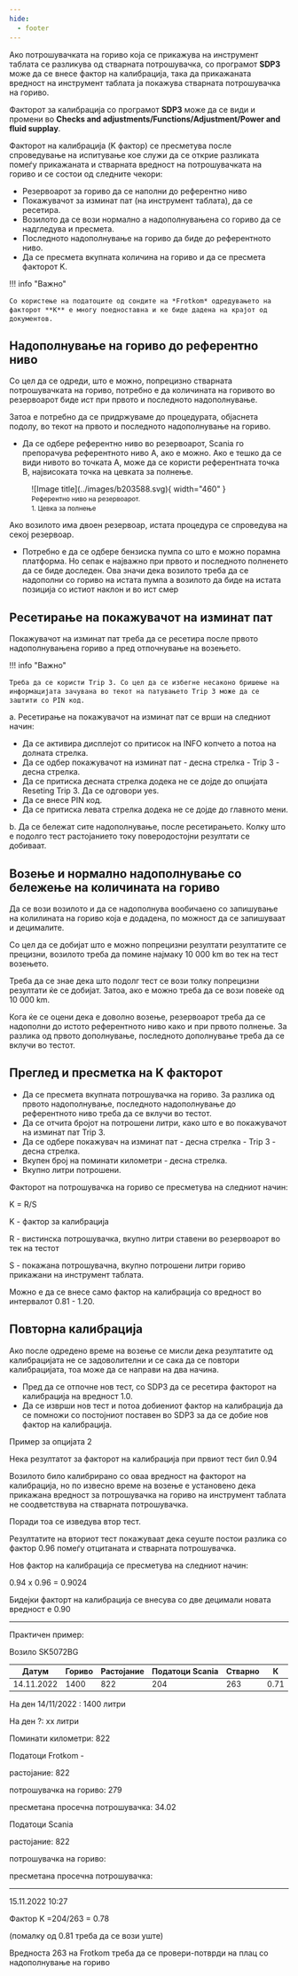 ```yaml
---
hide:
  - footer
---
```


Ако потрошувачката на гориво која се прикажува на инструмент таблата се разликува од стварната потрошувачка, со програмот **SDP3** може да се внесе фактор на калибрација, така да прикажаната вредност на инструмент таблата ја покажува стварната потрошувачка на гориво.

Факторот за калибрација со програмот **SDP3** може да се види и промени во **Checks and adjustments/Functions/Adjustment/Power and fluid supplay**.

Факторот на калибрација (K фактор) се пресметува после спроведување на испитување кое служи да се открие разликата помеѓу прикажаната и стварната вредност на потрошувачката на гориво и се состои од следните чекори:

- Резервоарот за гориво да се наполни до референтно ниво
- Покажувачот за изминат пат (на инструмент таблата), да се ресетира.
- Возилото да се вози нормално а надополнувањена со гориво да се надгледува и пресмета.
- Последното надополнување на гориво да биде до референтното ниво.
- Да се пресмета вкупната количина на гориво и да се пресмета факторот K.
  
!!! info "Важно"

    Со користење на податоците од сондите на *Frotkom* одредувањето на факторот **K** е многу поедноставна и ке биде дадена на крајот од документов.
    

## Надополнување на гориво до референтно ниво

Со цел да се одреди, што е можно, попрецизно стварната потрошувачката на гориво, потребно е да количината на горивото во резервоарот биде ист при првото и последното надополнување.

Затоа е потребно да се придржуваме до процедурата, објаснета подолу, во текот на првото и последното надополнување на гориво.

- Да се одбере референтно ниво во резервоарот, Scania го препорачува референтното ниво A, ако е можно. Ако е тешко да се види нивото во точката A, може да се користи референтната точка B, највисоката точка на цевката за полнење.

<figure markdown>
  ![Image title](../images/b203588.svg){ width="460" }
  <figcaption><small>Референтно ниво на резервоарот.<br>1. Цевка за полнење</small></figcaption>
</figure>

Ако возилото има двоен резервоар, истата процедура се спроведува на секој резервоар.

- Потребно е да се одбере бензиска пумпа со што е можно порамна платформа. Но сепак е најважно при првото и последното полненето да се биде доследен. Ова значи дека возилото треба да се надополни со гориво на истата пумпа а возилото да биде на истата позиција со истиот наклон и во ист смер

## Ресетирање на покажувачот на изминат пат

Покажувачот на изминат пат треба да се ресетира после првото надополнувањена гориво а пред отпочнување на возењето.

!!! info "Важно"

    Треба да се користи Trip 3. Со цел да се избегне несаконо бришење на информацијата зачувана во текот на патувањето Trip 3 може да се заштити со PIN код.

a. Ресетирање на покажувачот на изминат пат се врши на следниот начин:

- Да се активира дисплејот со притисок на INFO копчето а потоа на долната стрелка.
- Да се одбер покажувачот на изминат пат - десна стрелка - Trip 3 - десна стрелка.
- Да се притиска десната стрелка додека не се дојде до опцијата Reseting Trip 3. Да се одговори yes.
- Да се внесе PIN код.
- Да се притиска левата стрелка додека не се дојде до главното мени.

b. Да се бележат сите надополнување, после ресетирањето. Колку што е подолго тест растојанието току поверодостојни резултати се добиваат.

## Возење и нормално надополнување со бележење на количината на гориво

Да се вози возилото и да се надополнува вообичаено со запишување на колилината на гориво која е додадена, по можност да се запишуваат и децималите.

Со цел да се добијат што е можно попрецизни резултати резултатите се прецизни, возилото треба да помине најмаку 10 000 km во тек на тест возењето.

Треба да се знае дека што подолг тест се вози толку попрецизни резултати ќе се добијат. Затоa, ако е можно треба да се вози повеќе од 10 000 km.

Кога ќе се оцени дека е доволно возење, резервоарот треба да се надополни до истото референтното ниво како и при првото полнење. За разлика од првото дополнување, последното дополнување треба да се вклучи во тестот.

## Преглед и пресметка на K факторот

- Да се пресмета вкупната потрошувачка на гориво. За разлика од првото надополнување, последното надополнување до референтното ниво треба да се вклучи во тестот.
- Да се отчита бројот на потрошени литри, како што е во покажувачот на изминат пат Trip 3.
- Да се одбере покажувач на изминат пат - десна стрелка - Trip 3 - десна стрелка.
- Вкупен број на поминати километри - десна стрелка.
- Вкупно литри потрошени.

Факторот на потрошувачка на гориво се пресметува на следниот начин:

K = R/S

K - фактор за калибрација

R - вистинска потрошувачка, вкупно литри ставени во резервоарот во тек на тестот

S - покажана потрошувачна, вкупно потрошени литри гориво прикажани на инструмент таблата.

Можно е да се внесе само фактор на калибрација со вредност во интервалот 0.81 - 1.20.

## Повторна калибрација

Ако после одредено време на возење се мисли дека резултатите од калибрацијата не се задоволителни и се сака да се повтори калибрацијата, тоа може да се направи на два начина.

- Пред да се отпочне нов тест, со SDP3 да се ресетира факторот на калибрација на вредност 1.0.
- Да се изврши нов тест и потоа добиениот фактор на калибрација да се помножи со постојниот поставен во SDP3 за да се добие нов фактор на калибрација.

Пример за опцијата 2

Нека резултатот за факторот на калибрација при првиот тест бил 0.94

Возилото било калибрирано со оваа вредност на факторот на калибрација, но по извесно време на возење е установено дека прикажана вредност за потрошувачка на гориво на инструмент таблата не соодветствува на стварната потрошувачка.

Поради тоа се изведува втор тест.

Резултатите на вториот тест покажуваат дека сеуште постои разлика со фактор 0.96 помеѓу отцитаната и стварната потрошувачка.

Нов фактор на калибрација се пресметува на следниот начин:

0.94 x 0.96 = 0.9024

Бидејки факторт на калибрација се внесува со две децимали новата вредност е 0.90

-------------------------------------------------------------------
Практичен пример:

Возило SK5072BG

| Датум | Гориво | Растојание | Податоци Scania | Стварно | К |
|-|-|-|-|-|-|
|14.11.2022|1400| 822| 204| 263 | 0.71 |

На ден 14/11/2022 : 1400 литри

На ден ?: xx литри

Поминати километри: 822

Податоци Frotkom - 

растојание: 822

потрошувачка на гориво: 279

пресметана просечна потрошувачка: 34.02

Податоци Scania

растојание: 822  

потрошувачка на гориво:

пресметана просечна потрошувачка:


----------------------------------------------------------

15.11.2022 10:27

Фактор K =204/263 = 0.78 

(помалку од 0.81 треба да се вози уште)

Вредноста 263 на Frotkom треба да се провери-потврди на плац со надополнување на гориво

